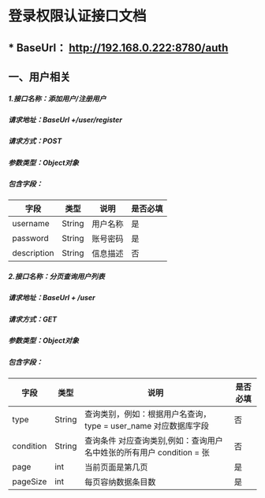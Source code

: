 # 登录权限认证接口文档



## * BaseUrl： http://192.168.0.222:8780/auth



## 一、用户相关



##### 1.接口名称：添加用户/注册用户

##### 请求地址：BaseUrl +/user/register

##### **请求方式：POST**

##### 参数类型：Object对象

##### 包含字段：

| **字段**    | **类型** | **说明** | 是否必填 |
| ----------- | -------- | -------- | -------- |
| username    | String   | 用户名称 | 是       |
| password    | String   | 账号密码 | 是       |
| description | String   | 信息描述 | 否       |



##### 2.接口名称：分页查询用户列表

##### 请求地址：BaseUrl + /user

##### 请求方式：GET

##### 参数类型：Object对象

##### 包含字段：

| 字段      | 类型   | 说明                                                         | 是否必填 |
| --------- | ------ | ------------------------------------------------------------ | -------- |
| type      | String | 查询类别，例如：根据用户名查询，type = user_name 对应数据库字段 | 否       |
| condition | String | 查询条件   对应查询类别,例如：查询用户名中姓张的所有用户 condition = 张 | 否       |
| page      | int    | 当前页面是第几页                                             | 是       |
| pageSize  | int    | 每页容纳数据条目数                                           | 是       |





